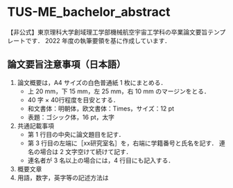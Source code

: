 # TUS-ME_bachelor_abstract

【非公式】東京理科大学創域理工学部機械航空宇宙工学科の卒業論文要旨テンプレートです．
2022 年度の執筆要領を基に作成しています．

## 論文要旨注意事項（日本語）

1. 論文概要は，A4 サイズの白色普通紙 1 枚にまとめる．
    - 上 20 mm，下 15 mm，左 25 mm，右 10 mm のマージンをとる．
    - 40 字 × 40行程度を目安とする．
    - 和文書体：明朝体，欧文書体：Times，サイズ：12 pt
    - 表題：ゴシック体，16 pt，太字
1. 共通記載事項
    - 第 1 行目の中央に論文題目を記す．
    - 第 3 行目の左端に［xx研究室名］を，右端に学籍番号と氏名を記す．
    連名の場合は 2 文字空けて続けて記す．
    - 連名者が 3 名以上の場合には，4 行目にも記入する．
1. 概要文章
1. 用語，数字，英字等の記述方法は